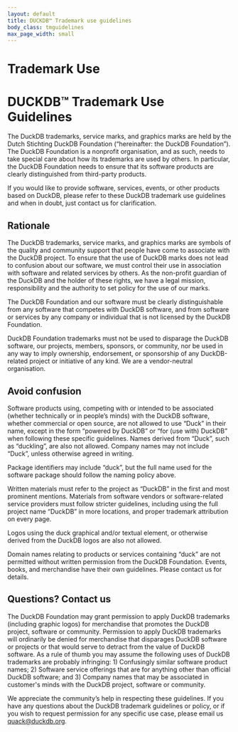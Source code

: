 ```yaml
---
layout: default
title: DUCKDB™ Trademark use guidelines
body_class: tmguidelines
max_page_width: small
---
```


<div class="wrap pagetitle">
  <h1>Trademark Use</h1>
</div>

# DUCKDB™ Trademark Use Guidelines

The DuckDB trademarks, service marks, and graphics marks are held by the Dutch Stichting DuckDB Foundation (“hereinafter: the DuckDB Foundation”). The DuckDB Foundation is a nonprofit organisation, and as such, needs to take special care about how its trademarks are used by others. In particular, the DuckDB Foundation needs to ensure that its software products are clearly distinguished from third-party products.

If you would like to provide software, services, events, or other products based on DuckDB, please refer to these DuckDB trademark use guidelines and when in doubt, just contact us for clarification.

## Rationale

The DuckDB trademarks, service marks, and graphics marks are symbols of the quality and community support that people have come to associate with the DuckDB project. To ensure that the use of DuckDB marks does not lead to confusion about our software, we must control their use in association with software and related services by others. As the non-profit guardian of the DuckDB and the holder of these rights, we have a legal mission, responsibility and the authority to set policy for the use of our marks.

The DuckDB Foundation and our software must be clearly distinguishable from any software that competes with DuckDB software, and from software or services by any company or individual that is not licensed by the DuckDB Foundation.

DuckDB Foundation trademarks must not be used to disparage the DuckDB software, our projects, members, sponsors, or community, nor be used in any way to imply ownership, endorsement, or sponsorship of any DuckDB-related project or initiative of any kind. We are a vendor-neutral organisation.

## Avoid confusion

Software products using, competing with or intended to be associated (whether technically or in people’s minds) with the DuckDB software, whether commercial or open source, are not allowed to use “Duck” in their name, except in the form “powered by DuckDB” or “for (use with) DuckDB” when following these specific guidelines.
Names derived from “Duck”, such as “duckling”, are also not allowed. Company names may not include “Duck”, unless otherwise agreed in writing.

Package identifiers may include “duck”, but the full name used for the software package should follow the naming policy above.

Written materials must refer to the project as “DuckDB” in the first and most prominent mentions. Materials from software vendors or software-related service providers must follow stricter guidelines, including using the full project name “DuckDB” in more locations, and proper trademark attribution on every page.

Logos using the duck graphical and/or textual element, or otherwise derived from the DuckDB logos are also not allowed.

Domain names relating to products or services containing “duck” are not permitted without written permission from the DuckDB Foundation. Events, books, and merchandise have their own guidelines. Please contact us for details.

## Questions? Contact us

The DuckDB Foundation may grant permission to apply DuckDB trademarks (including graphic logos) for merchandise that promotes the DuckDB project, software or community. Permission to apply DuckDB trademarks will ordinarily be denied for merchandise that disparages DuckDB software or projects or that would serve to detract from the value of DuckDB software. As a rule of thumb you may assume the following uses of DuckDB trademarks are probably infringing: 1) Confusingly similar software product names; 2) Software service offerings that are for anything other than official DuckDB software; and 3) Company names that may be associated in customer's minds with the DuckDB project, software or community.

We appreciate the community’s help in respecting these guidelines. If you have any questions about the DuckDB trademark guidelines or policy, or if you wish to request permission for any specific use case, please email us <quack@duckdb.org>.
